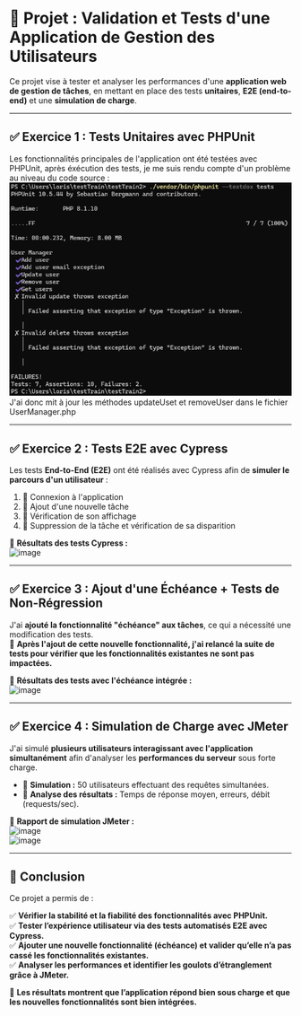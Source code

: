 # 📌 Projet : Validation et Tests d'une Application de Gestion des Utilisateurs

Ce projet vise à tester et analyser les performances d'une **application web de gestion de tâches**, en mettant en place
des tests **unitaires**, **E2E (end-to-end)** et une **simulation de charge**.

---

## ✅ Exercice 1 : Tests Unitaires avec PHPUnit

Les fonctionnalités principales de l'application ont été testées avec PHPUnit, après éxécution des tests, je me suis
rendu compte d'un problème au niveau du code source : ![img.png](img.png)
J'ai donc mit à jour les méthodes updateUset et removeUser dans le fichier UserManager.php

---

## ✅ Exercice 2 : Tests E2E avec Cypress

Les tests **End-to-End (E2E)** ont été réalisés avec Cypress afin de **simuler le parcours d'un utilisateur** :

1. 🔹 Connexion à l'application
2. 🔹 Ajout d'une nouvelle tâche
3. 🔹 Vérification de son affichage
4. 🔹 Suppression de la tâche et vérification de sa disparition

📌 **Résultats des tests Cypress :**  
![image](https://github.com/user-attachments/assets/3432c6b3-3fbf-4cb2-8020-f00d58532a73)

---

## ✅ Exercice 3 : Ajout d'une Échéance + Tests de Non-Régression

J'ai **ajouté la fonctionnalité "échéance" aux tâches**, ce qui a nécessité une modification des tests.  
📌 **Après l'ajout de cette nouvelle fonctionnalité, j'ai relancé la suite de tests pour vérifier que les fonctionnalités
existantes ne sont pas impactées.**

📌 **Résultats des tests avec l'échéance intégrée :**  
![image](https://github.com/user-attachments/assets/e1af7016-377f-4a14-83fd-859d07408938)

---

## ✅ Exercice 4 : Simulation de Charge avec JMeter

J'ai simulé **plusieurs utilisateurs interagissant avec l'application simultanément** afin d'analyser les **performances
du serveur** sous forte charge.

- 🔹 **Simulation :** 50 utilisateurs effectuant des requêtes simultanées.
- 🔹 **Analyse des résultats :** Temps de réponse moyen, erreurs, débit (requests/sec).

📌 **Rapport de simulation JMeter :**  
![image](https://github.com/user-attachments/assets/eb73abc2-f3f2-4ace-96bc-359785e25c61)  
![image](https://github.com/user-attachments/assets/91e72b68-faca-4675-a6c9-39dbde87aa44)

---

## 🎯 Conclusion

Ce projet a permis de :

✅ **Vérifier la stabilité et la fiabilité des fonctionnalités avec PHPUnit.**  
✅ **Tester l’expérience utilisateur via des tests automatisés E2E avec Cypress.**  
✅ **Ajouter une nouvelle fonctionnalité (échéance) et valider qu’elle n’a pas cassé les fonctionnalités existantes.**  
✅ **Analyser les performances et identifier les goulots d’étranglement grâce à JMeter.**

🚀 **Les résultats montrent que l’application répond bien sous charge et que les nouvelles fonctionnalités sont bien
intégrées.**  
